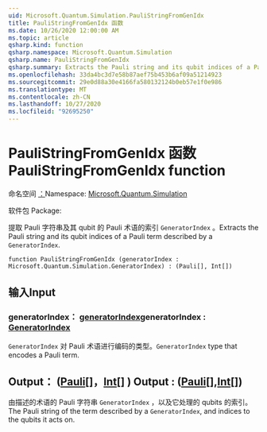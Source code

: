 ```yaml
---
uid: Microsoft.Quantum.Simulation.PauliStringFromGenIdx
title: PauliStringFromGenIdx 函数
ms.date: 10/26/2020 12:00:00 AM
ms.topic: article
qsharp.kind: function
qsharp.namespace: Microsoft.Quantum.Simulation
qsharp.name: PauliStringFromGenIdx
qsharp.summary: Extracts the Pauli string and its qubit indices of a Pauli term described by a `GeneratorIndex`.
ms.openlocfilehash: 33da4bc3d7e58b87aef75b453b6af09a51214923
ms.sourcegitcommit: 29e0d88a30e4166fa580132124b0eb57e1f0e986
ms.translationtype: MT
ms.contentlocale: zh-CN
ms.lasthandoff: 10/27/2020
ms.locfileid: "92695250"
---
```

# <a name="paulistringfromgenidx-function"></a><span data-ttu-id="8ec32-102">PauliStringFromGenIdx 函数</span><span class="sxs-lookup"><span data-stu-id="8ec32-102">PauliStringFromGenIdx function</span></span>

<span data-ttu-id="8ec32-103">命名空间 [：](xref:Microsoft.Quantum.Simulation)</span><span class="sxs-lookup"><span data-stu-id="8ec32-103">Namespace: [Microsoft.Quantum.Simulation](xref:Microsoft.Quantum.Simulation)</span></span>

<span data-ttu-id="8ec32-104">软件包 [](https://nuget.org/packages/)</span><span class="sxs-lookup"><span data-stu-id="8ec32-104">Package: [](https://nuget.org/packages/)</span></span>


<span data-ttu-id="8ec32-105">提取 Pauli 字符串及其 qubit 的 Pauli 术语的索引 `GeneratorIndex` 。</span><span class="sxs-lookup"><span data-stu-id="8ec32-105">Extracts the Pauli string and its qubit indices of a Pauli term described by a `GeneratorIndex`.</span></span>

```qsharp
function PauliStringFromGenIdx (generatorIndex : Microsoft.Quantum.Simulation.GeneratorIndex) : (Pauli[], Int[])
```


## <a name="input"></a><span data-ttu-id="8ec32-106">输入</span><span class="sxs-lookup"><span data-stu-id="8ec32-106">Input</span></span>

### <a name="generatorindex--generatorindex"></a><span data-ttu-id="8ec32-107">generatorIndex： [generatorIndex](xref:Microsoft.Quantum.Simulation.GeneratorIndex)</span><span class="sxs-lookup"><span data-stu-id="8ec32-107">generatorIndex : [GeneratorIndex](xref:Microsoft.Quantum.Simulation.GeneratorIndex)</span></span>

<span data-ttu-id="8ec32-108">`GeneratorIndex` 对 Pauli 术语进行编码的类型。</span><span class="sxs-lookup"><span data-stu-id="8ec32-108">`GeneratorIndex` type that encodes a Pauli term.</span></span>



## <a name="output--pauliint"></a><span data-ttu-id="8ec32-109">Output： ([Pauli](xref:microsoft.quantum.lang-ref.pauli)[]，[Int](xref:microsoft.quantum.lang-ref.int)[] ) </span><span class="sxs-lookup"><span data-stu-id="8ec32-109">Output : ([Pauli](xref:microsoft.quantum.lang-ref.pauli)[],[Int](xref:microsoft.quantum.lang-ref.int)[])</span></span>

<span data-ttu-id="8ec32-110">由描述的术语的 Pauli 字符串 `GeneratorIndex` ，以及它处理的 qubits 的索引。</span><span class="sxs-lookup"><span data-stu-id="8ec32-110">The Pauli string of the term described by a `GeneratorIndex`, and indices to the qubits it acts on.</span></span>